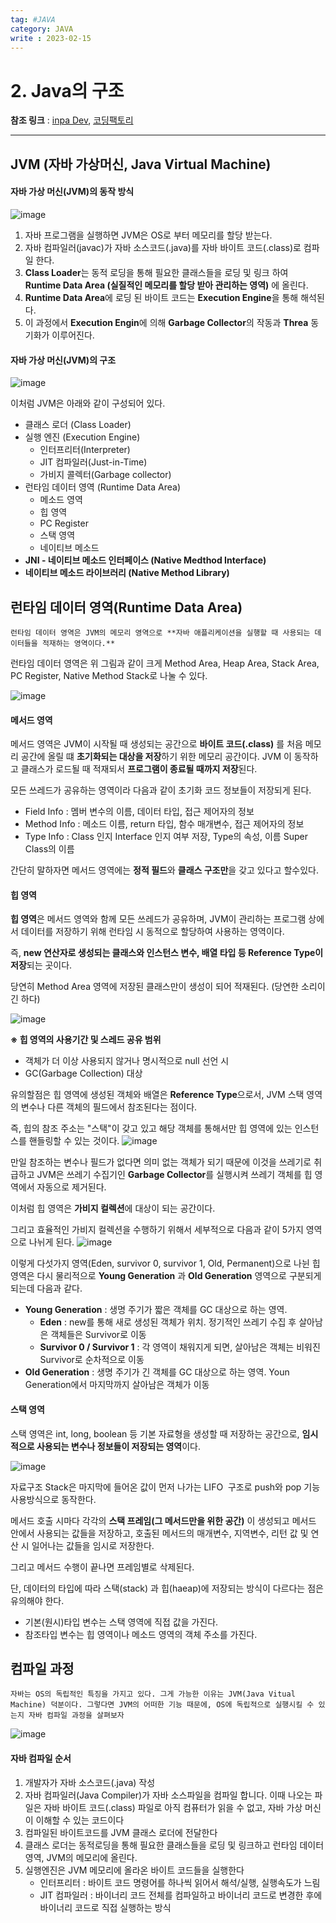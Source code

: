 ```yaml
---
tag: #JAVA 
category: JAVA
write : 2023-02-15
---
```

# 2. Java의 구조
**참조 링크** : [inpa Dev](<https://inpa.tistory.com/entry/JAVA-%E2%98%95-JVM-%EB%82%B4%EB%B6%80-%EA%B5%AC%EC%A1%B0-%EB%A9%94%EB%AA%A8%EB%A6%AC-%EC%98%81%EC%97%AD-%EC%8B%AC%ED%99%94%ED%8E%B8#%ED%81%B4%EB%9E%98%EC%8A%A4_%EB%A1%9C%EB%8D%94_(Class_Loader)>), [코딩팩토리](https://coding-factory.tistory.com/828)
***
## JVM (자바 가상머신, Java Virtual Machine)

#### 자바 가상 머신(JVM)의 동작 방식
![image](https://user-images.githubusercontent.com/56426044/218994284-7d3de440-5cfa-46bc-a0ba-7e97442265d7.png)

1. 자바 프로그램을 실행하면 JVM은 OS로 부터 메모리를 할당 받는다.
2. 자바 컴파일러(javac)가 자바 소스코드(.java)를 자바 바이트 코드(.class)로 컴파일 한다.
3. **Class Loader**는 동적 로딩을 통해 필요한 클래스들을 로딩 및 링크 하여 **Runtime Data Area (실질적인 메모리를 할당 받아 관리하는 영역)** 에 올린다.
4. **Runtime Data Area**에 로딩 된 바이트 코드는 **Execution Engine**을 통해 해석된다.
5. 이 과정에서 **Execution Engin**에 의해 **Garbage Collector**의 작동과 **Threa** 동기화가 이루어진다.  

#### 자바 가상 머신(JVM)의 구조
![image](https://user-images.githubusercontent.com/56426044/219025735-72d23610-8854-4ced-ad64-63b7b310e9db.png)

이처럼 JVM은 아래와 같이 구성되어 있다.
- 클래스 로더 (Class Loader)
- 실행 엔진 (Execution Engine)
	- 인터프리터(Interpreter)
	-   JIT 컴파일러(Just-in-Time)
	-   가비지 콜렉터(Garbage collector)
-   런타임 데이터 영역 (Runtime Data Area)
    -   메소드 영역
    -   힙 영역
    -   PC Register
    -   스택 영역
    -   네이티브 메소드
-   **JNI - 네이티브 메소드 인터페이스 (Native Medthod Interface)**
-   **네이티브 메소드 라이브러리 (Native Method Library)**

## 런타임 데이터 영역(Runtime Data Area)
```ad-quote
런타임 데이터 영역은 JVM의 메모리 영역으로 **자바 애플리케이션을 실행할 때 사용되는 데이터들을 적재하는 영역이다.**
```

런타임 데이터 영역은 위 그림과 같이 크게 Method Area, Heap Area, Stack Area, PC Register, Native Method Stack로 나눌 수 있다.

![image](https://user-images.githubusercontent.com/56426044/219028525-7bc73177-1518-4da5-bf92-160f351bae69.png)

#### 메서드 영역
메서드 영역은 JVM이 시작될 때 생성되는 공간으로 **바이트 코드(.class)**  를 처음 메모리 공간에 올릴 떄 **초기화되는 대상을 저장**하기 위한 메모리 공간이다.
JVM 이 동작하고 클래스가 로드될 때 적재되서 **프로그램이 종료될 때까지 저장**된다.

모든 쓰레드가 공유하는 영역이라 다음과 같이 초기화 코드 정보들이 저장되게 된다.

-   Field Info : 멤버 변수의 이름, 데이터 타입, 접근 제어자의 정보
-   Method Info : 메소드 이름, return 타입, 함수 매개변수, 접근 제어자의 정보
-   Type Info : Class 인지 Interface 인지 여부 저장, Type의 속성, 이름 Super Class의 이름

간단히 말하자면 메서드 영역에는 **정적 필드**와 **클래스 구조만**을 갖고 있다고 할수있다.

#### 힙 영역
**힙 영역**은 메서드 영역와 함께 모든 쓰레드가 공유하며, JVM이 관리하는 프로그램 상에서 데이터를 저장하기 위해 런타임 시 동적으로 할당하여 사용하는 영역이다.

즉, **new 연산자로 생성되는 클래스와 인스턴스 변수, 배열 타입 등 Reference Type이 저장**되는 곳이다.

당연히 Method Area 영역에 저장된 클래스만이 생성이 되어 적재된다. (당연한 소리이긴 하다)

![image](https://user-images.githubusercontent.com/56426044/219946092-b7126637-c7df-4929-88f9-6d45c6a65f6d.png)

**※ 힙 영역의 사용기간 및 스레드 공유 범위**  
- 객체가 더 이상 사용되지 않거나 명시적으로 null 선언 시  
- GC(Garbage Collection) 대상

유의할점은 힙 영역에 생성된 객체와 배열은 **Reference Type**으로서, JVM 스택 영역의 변수나 다른 객체의 필드에서 참조된다는 점이다.

즉, 힙의 참조 주소는 "스택"이 갖고 있고 해당 객체를 통해서만 힙 영역에 있는 인스턴스를 핸들링할 수 있는 것이다.
![image](https://user-images.githubusercontent.com/56426044/219946125-28c3c611-d63b-47cd-a0c1-163728d4e708.png)

만일 참조하는 변수나 필드가 없다면 의미 없는 객체가 되기 때문에 이것을 쓰레기로 취급하고 JVM은 쓰레기 수집기인 **Garbage Collector**를 실행시켜 쓰레기 객체를 힙 영역에서 자동으로 제거된다.

이처럼 힙 영역은 **가비지 컬렉션**에 대상이 되는 공간이다.

그리고 효율적인 가비지 컬렉션을 수행하기 위해서 세부적으로 다음과 같이 5가지 영역으로 나뉘게 된다.
![image](https://user-images.githubusercontent.com/56426044/219946154-f1f887c1-1d99-48dd-8e04-42b288cbeff0.png)

이렇게 다섯가지 영역(Eden, survivor 0, survivor 1, Old, Permanent)으로 나뉜 힙 영역은 다시 물리적으로 **Young Generation** 과 **Old Generation** 영역으로 구분되게 되는데 다음과 같다.

-   **Young Generation** : 생명 주기가 짧은 객체를 GC 대상으로 하는 영역.
    -   **Eden** : new를 통해 새로 생성된 객체가 위치. 정기적인 쓰레기 수집 후 살아남은 객체들은 Survivor로 이동
    -   **Survivor 0 / Survivor 1** : 각 영역이 채워지게 되면, 살아남은 객체는 비워진 Survivor로 순차적으로 이동
-   **Old Generation** : 생명 주기가 긴 객체를 GC 대상으로 하는 영역. Youn Generation에서 마지막까지 살아남은 객체가 이동

#### 스택 영역
스택 영역은 int, long, boolean 등 기본 자료형을 생성할 때 저장하는 공간으로, **임시적으로 사용되는 변수나 정보들이 저장되는 영역**이다.

![image](https://user-images.githubusercontent.com/56426044/219946227-1c6270ee-490c-464a-9ba9-fbe1ec340e47.png)

자료구조 Stack은 마지막에 들어온 값이 먼저 나가는 LIFO  구조로 push와 pop 기능 사용방식으로 동작한다.

메서드 호출 시마다 각각의 **스택 프레임(그 메서드만을 위한 공간)** 이 생성되고 메서드 안에서 사용되는 값들을 저장하고, 호출된 메서드의 매개변수, 지역변수, 리턴 값 및 연산 시 일어나는 값들을 임시로 저장한다.

그리고 메서드 수행이 끝나면 프레임별로 삭제된다.


단, 데이터의 타입에 따라 스택(stack) 과 힙(haeap)에 저장되는 방식이 다르다는 점은 유의해야 한다.

-   기본(원시)타입 변수는 스택 영역에 직접 값을 가진다.
-   참조타입 변수는 힙 영역이나 메소드 영역의 객체 주소를 가진다.

## 컴파일 과정
```ad-quote
자바는 OS의 독립적인 특징을 가지고 있다. 그게 가능한 이유는 JVM(Java Vitual Machine) 덕분이다. 그렇다면 JVM의 어떠한 기능 때문에, OS에 독립적으로 실행시킬 수 있는지 자바 컴파일 과정을 살펴보자
```

![image](https://user-images.githubusercontent.com/56426044/218621266-adef1914-65be-498e-905d-1a75b5266c86.png)
#### 자바 컴파일 순서
1. 개발자가 자바 소스코드(.java) 작성
2. 자바 컴파일러(Java Compiler)가 자바 소스파일을 컴파일 합니다. 이때 나오는 파일은 자바 바이트 코드(.class) 파일로 아직 컴퓨터가 읽을 수 없고, 자바 가상 머신이 이해할 수 있는 코드이다
3. 컴파일된 바이트코드를 JVM 클래스 로더에 전달한다
4. 클래스 로더는 동적로딩을 통해 필요한 클래스들을 로딩 및 링크하고 런타임 데이터 영역, JVM의 메모리에 올린다.
5. 실행엔진은 JVM 메모리에 올라온 바이트 코드들을 실행한다
	- 인터프리터 : 바이트 코드 명령어를 하나씩 읽어서 해석/실행, 실행속도가 느림
	- JIT 컴파일러 : 바이너리 코드 전체를 컴파일하고 바이너리 코드로 변경한 후에 바이너리 코드로 직접 실행하는 방식

